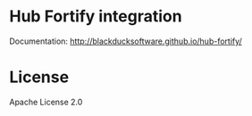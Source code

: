 # Hub Fortify integration

Documentation: http://blackducksoftware.github.io/hub-fortify/

# License

Apache License 2.0
